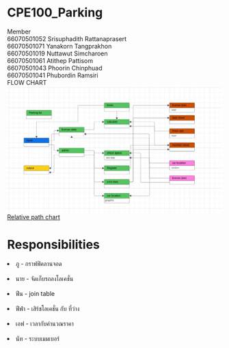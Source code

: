# CPE100_Parking <br>
Member<br>
66070501052 Srisuphadith Rattanaprasert<br>
66070501071 Yanakorn Tangprakhon<br>
66070501019 Nuttawut Simcharoen <br>
66070501061 Atithep Pattisom<br>
66070501043 Phoorin Chinphuad<br>
66070501041 Phubordin Ramsiri<br>
FLOW CHART<br>
<img alt="Flow chart" src="Flow_chart.jpg">
<a href="https://lucid.app/lucidchart/87a6b2a7-24bf-4dc3-8c84-7978d5fb6831/edit?viewport_loc=-2137%2C-954%2C6086%2C3506%2C0_0&invitationId=inv_0495e550-245c-4cfc-a9cb-0a0b92dee96b">Relative path chart</a>
# Responsibilities <br>
<li>ภู - กราฟฟิคลานจอด</li> <br>
<li>นาย - จัดเก็บรถลงโลเคชั่น</li> <br>
<li>ฟีน - join table</li> <br>
<li>ฟีฟ่า - เสิร์ชโลเคชั่น กับ ที่ว่าง</li> <br>
<li>เอฟ - เวลากับคำนวณราคา</li> <br>
<li>นัท - ระบบเมมเบอร์</li> <br>
